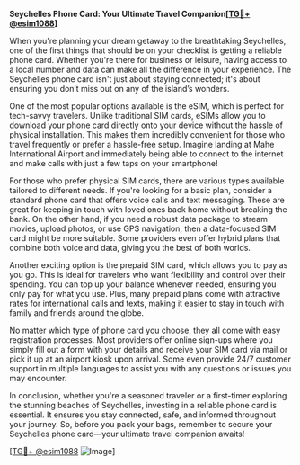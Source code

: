 **Seychelles Phone Card: Your Ultimate Travel Companion[[TG💪+ @esim1088](https://t.me/s/esim1088)]**

When you're planning your dream getaway to the breathtaking Seychelles, one of the first things that should be on your checklist is getting a reliable phone card. Whether you're there for business or leisure, having access to a local number and data can make all the difference in your experience. The Seychelles phone card isn't just about staying connected; it's about ensuring you don’t miss out on any of the island’s wonders.

One of the most popular options available is the eSIM, which is perfect for tech-savvy travelers. Unlike traditional SIM cards, eSIMs allow you to download your phone card directly onto your device without the hassle of physical installation. This makes them incredibly convenient for those who travel frequently or prefer a hassle-free setup. Imagine landing at Mahe International Airport and immediately being able to connect to the internet and make calls with just a few taps on your smartphone!

For those who prefer physical SIM cards, there are various types available tailored to different needs. If you're looking for a basic plan, consider a standard phone card that offers voice calls and text messaging. These are great for keeping in touch with loved ones back home without breaking the bank. On the other hand, if you need a robust data package to stream movies, upload photos, or use GPS navigation, then a data-focused SIM card might be more suitable. Some providers even offer hybrid plans that combine both voice and data, giving you the best of both worlds.

Another exciting option is the prepaid SIM card, which allows you to pay as you go. This is ideal for travelers who want flexibility and control over their spending. You can top up your balance whenever needed, ensuring you only pay for what you use. Plus, many prepaid plans come with attractive rates for international calls and texts, making it easier to stay in touch with family and friends around the globe.

No matter which type of phone card you choose, they all come with easy registration processes. Most providers offer online sign-ups where you simply fill out a form with your details and receive your SIM card via mail or pick it up at an airport kiosk upon arrival. Some even provide 24/7 customer support in multiple languages to assist you with any questions or issues you may encounter.

In conclusion, whether you're a seasoned traveler or a first-timer exploring the stunning beaches of Seychelles, investing in a reliable phone card is essential. It ensures you stay connected, safe, and informed throughout your journey. So, before you pack your bags, remember to secure your Seychelles phone card—your ultimate travel companion awaits! 

[[TG💪+ @esim1088](https://t.me/s/esim1088) ![Image](https://i.postimg.cc/Y0z9fWf4/image.png)]
